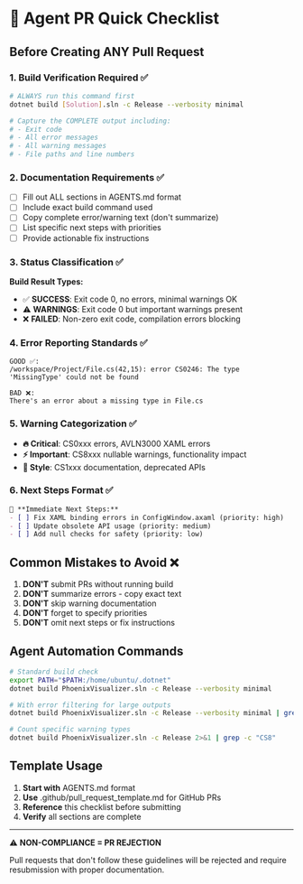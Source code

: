 # 🤖 Agent PR Quick Checklist

## Before Creating ANY Pull Request

### 1. Build Verification Required ✅
```bash
# ALWAYS run this command first
dotnet build [Solution].sln -c Release --verbosity minimal

# Capture the COMPLETE output including:
# - Exit code
# - All error messages  
# - All warning messages
# - File paths and line numbers
```

### 2. Documentation Requirements ✅
- [ ] Fill out ALL sections in AGENTS.md format
- [ ] Include exact build command used
- [ ] Copy complete error/warning text (don't summarize)
- [ ] List specific next steps with priorities
- [ ] Provide actionable fix instructions

### 3. Status Classification ✅
**Build Result Types:**
- ✅ **SUCCESS**: Exit code 0, no errors, minimal warnings OK
- ⚠️ **WARNINGS**: Exit code 0 but important warnings present  
- ❌ **FAILED**: Non-zero exit code, compilation errors blocking

### 4. Error Reporting Standards ✅
```
GOOD ✅:
/workspace/Project/File.cs(42,15): error CS0246: The type 'MissingType' could not be found

BAD ❌:
There's an error about a missing type in File.cs
```

### 5. Warning Categorization ✅
- **🔥 Critical**: CS0xxx errors, AVLN3000 XAML errors
- **⚡ Important**: CS8xxx nullable warnings, functionality impact
- **📝 Style**: CS1xxx documentation, deprecated APIs

### 6. Next Steps Format ✅
```markdown
🔄 **Immediate Next Steps:**
- [ ] Fix XAML binding errors in ConfigWindow.axaml (priority: high)
- [ ] Update obsolete API usage (priority: medium)
- [ ] Add null checks for safety (priority: low)
```

## Common Mistakes to Avoid ❌

1. **DON'T** submit PRs without running build
2. **DON'T** summarize errors - copy exact text
3. **DON'T** skip warning documentation
4. **DON'T** forget to specify priorities
5. **DON'T** omit next steps or fix instructions

## Agent Automation Commands

```bash
# Standard build check
export PATH="$PATH:/home/ubuntu/.dotnet"
dotnet build PhoenixVisualizer.sln -c Release --verbosity minimal

# With error filtering for large outputs
dotnet build PhoenixVisualizer.sln -c Release --verbosity minimal | grep -E "(error|Error|warning|Warning)" | head -20

# Count specific warning types
dotnet build PhoenixVisualizer.sln -c Release 2>&1 | grep -c "CS8"
```

## Template Usage

1. **Start with** AGENTS.md format
2. **Use** .github/pull_request_template.md for GitHub PRs
3. **Reference** this checklist before submitting
4. **Verify** all sections are complete

---

⚠️ **NON-COMPLIANCE = PR REJECTION**

Pull requests that don't follow these guidelines will be rejected and require resubmission with proper documentation.